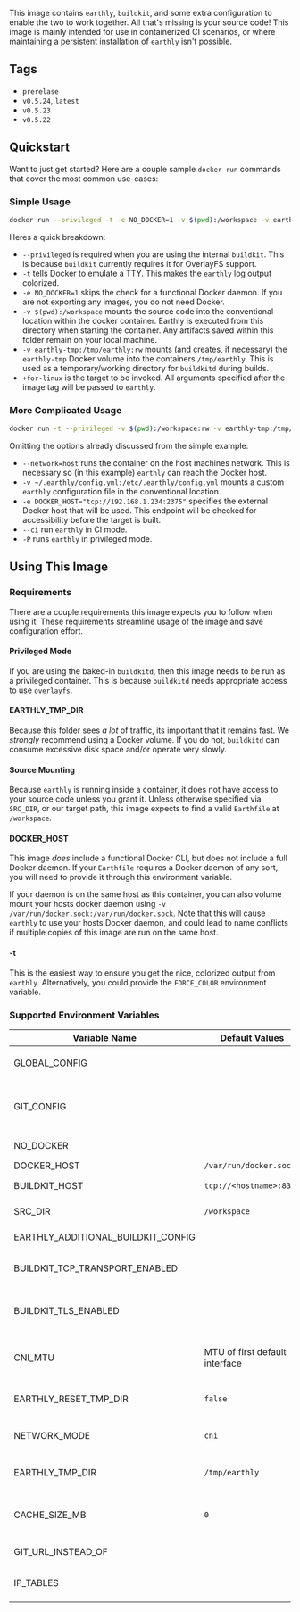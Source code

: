 This image contains `earthly`, `buildkit`, and some extra configuration to enable the two to work together. All that's missing is your source code! This image is mainly intended for use in containerized CI scenarios, or where maintaining a persistent installation of `earthly` isn't possible.

## Tags

* `prerelase`
* `v0.5.24`, `latest`
* `v0.5.23`
* `v0.5.22`

## Quickstart

Want to just get started? Here are a couple sample `docker run` commands that cover the most common use-cases:

### Simple Usage

```bash
docker run --privileged -t -e NO_DOCKER=1 -v $(pwd):/workspace -v earthly-tmp:/tmp/earthly:rw earthly/earthly:v0.5.24 +for-linux
```

Heres a quick breakdown:

- `--privileged` is required when you are using the internal `buildkit`. This is because `buildkit` currently requires it for OverlayFS support.
- `-t` tells Docker to emulate a TTY. This makes the `earthly` log output colorized.
- `-e NO_DOCKER=1` skips the check for a functional Docker daemon. If you are not exporting any images, you do not need Docker.
- `-v $(pwd):/workspace` mounts the source code into the conventional location within the docker container. Earthly is executed from this directory when starting the container. Any artifacts saved within this folder remain on your local machine.
- `-v earthly-tmp:/tmp/earthly:rw` mounts (and creates, if necessary) the `earthly-tmp` Docker volume into the containers `/tmp/earthly`. This is used as a temporary/working directory for `buildkitd` during builds.
- `+for-linux` is the target to be invoked. All arguments specified after the image tag will be passed to `earthly`.

### More Complicated Usage

```bash
docker run -t --privileged -v $(pwd):/workspace:rw -v earthly-tmp:/tmp/earthly:rw --network=host -v ~/.earthly/config.yml:/etc/.earthly/config.yml -e DOCKER_HOST="tcp://192.168.1.234:2375" earthly/earthly:v0.5.24 --ci -P +for-linux
```

Omitting the options already discussed from the simple example:

- `--network=host` runs the container on the host machines network. This is necessary so (in this example) `earthly` can reach the Docker host.
- `-v ~/.earthly/config.yml:/etc/.earthly/config.yml` mounts a custom `earthly` configuration file in the conventional location.
- `-e DOCKER_HOST="tcp://192.168.1.234:2375"` specifies the external Docker host that will be used. This endpoint will be checked for accessibility before the target is built.
- `--ci` run `earthly` in CI mode.
- `-P` runs `earthly` in privileged mode.

## Using This Image

### Requirements

There are a couple requirements this image expects you to follow when using it. These requirements streamline usage of the image and save configuration effort.

#### Privileged Mode

If you are using the baked-in `buildkitd`, then this image needs to be run as a privileged container. This is because `buildkitd` needs appropriate access to use `overlayfs`.

#### EARTHLY_TMP_DIR

Because this folder sees _a lot_ of traffic, its important that it remains fast. We *strongly* recommend using a Docker volume. If you do not, `buildkitd` can consume excessive disk space and/or operate very slowly.

#### Source Mounting

Because `earthly` is running inside a container, it does not have access to your source code unless you grant it. Unless otherwise specified via `SRC_DIR`, or our target path, this image expects to find a valid `Earthfile` at `/workspace`.

#### DOCKER_HOST

This image *does* include a functional Docker CLI, but does not include a full Docker daemon. If your `Earthfile` requires a Docker daemon of any sort, you will need to provide it through this environment variable.

If your daemon is on the same host as this container, you can also volume mount your hosts docker daemon using `-v /var/run/docker.sock:/var/run/docker.sock`. Note that this will cause `earthly` to use your hosts Docker daemon, and could lead to name conflicts if multiple copies of this image are run on the same host.

#### -t

This is the easiest way to ensure you get the nice, colorized output from `earthly`. Alternatively, you could provide the `FORCE_COLOR` environment variable.

### Supported Environment Variables

| Variable Name                       | Default Values                 | Description                                                                                                                                                                                                   |
|-------------------------------------|--------------------------------|---------------------------------------------------------------------------------------------------------------------------------------------------------------------------------------------------------------|
| GLOBAL_CONFIG                       |                                | Any valid YAML for the top-level `global` key in `config.yml`. Example: `{disable_analytics: true, local_registry_host: 'tcp://127.0.0.1:8371'}`                                                              |
| GIT_CONFIG                          |                                | Any valid YAML for the top-level `git` key in `config.yml`. Example: `{example: {pattern: 'example.com/([^/]+)', substitute: 'ssh://git@example.com:2222/var/git/repos/\$1.git', auth: ssh}}`                 |
| NO_DOCKER                           |                                | Disables the check for a working Docker Daemon. Setting this _at all_ disables the check.                                                                                                                     |
| DOCKER_HOST                         | `/var/run/docker.sock`         | From Docker's CLI.                                                                                                                                                                                            |
| BUILDKIT_HOST                       | `tcp://<hostname>:8372`        | The address of your BuildKit host. Use this when you have a remote `buildkitd` you would like to connect to.                                                                                                  |
| SRC_DIR                             | `/workspace`                   | The working directory for `earthly`. Usually host-mounted.                                                                                                                                                    |
| EARTHLY_ADDITIONAL_BUILDKIT_CONFIG  |                                | Additional `buildkitd` config to append to the generated configuration file.                                                                                                                                  |
| BUILDKIT_TCP_TRANSPORT_ENABLED      |                                | Required to be set to `true` when using an external `buildkitd` via `BUILDKIT_HOST`. `true` when using the baked-in `buildkitd`.                                                                              |
| BUILDKIT_TLS_ENABLED                |                                | Required when using an external `buildkitd` via `BUILDKITD_HOST`, and the external `buildkitd` requires mTLS. You will also need to mount certificates into the right place (`/etc/.earthly/certs`).         |
| CNI_MTU                             | MTU of first default interface | Set this when we autodetect the MTU incorrectly. The device used for autodetection can be shown by the command  `ip route show \| grep default \| cut -d' ' -f5 \| head -n 1`                                 |
| EARTHLY_RESET_TMP_DIR               | `false`                        | Cleans out `EARTHLY_TMP_DIR` before running, if set to `true`. Useful when you host-mount an temp dir across runs.                                                                                            |
| NETWORK_MODE                        | `cni`                          | Specifies the networking mode of `buildkitd`. Default uses a CNI bridge network, configured with the `CNI_MTU`.                                                                                               |
| EARTHLY_TMP_DIR                     | `/tmp/earthly`                 | Specifies the location of `earthly`s temp dir. You can also mount an external volume to this path to preserve the contents across runs.                                                                       |
| CACHE_SIZE_MB                       | `0`                            | How big should the `buildkitd` cache be allowed to get, in MiB? A value of 0 sets the cache size to "adaptive", causing BuildKit to detect the available size of the system and choose a limit automatically. |
| GIT_URL_INSTEAD_OF                  |                                | Configure `git config --global url.<url>.insteadOf` rules to be used by `buildkitd`.                                                                                                                          |
| IP_TABLES                           |                                | Override which binary (iptables_nft or iptables_legacy) is used for configuring `ip_tables`. Only set this if autodetection fails for your platform.                                                          |
